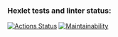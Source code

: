 ### Hexlet tests and linter status:
[![Actions Status](https://github.com/KavyrshinR/java-project-61/actions/workflows/hexlet-check.yml/badge.svg)](https://github.com/KavyrshinR/java-project-61/actions)
[![Maintainability](https://api.codeclimate.com/v1/badges/a1ae35f9144ac2ca478e/maintainability)](https://codeclimate.com/github/KavyrshinR/java-project-61/maintainability)
